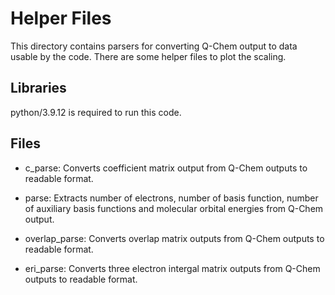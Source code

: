 # Helper Files

This directory contains parsers for converting Q-Chem output to data usable by the code. There
are some helper files to plot the scaling.


## Libraries 

python/3.9.12 is required to run this code.

## Files

- c_parse: Converts coefficient matrix output from Q-Chem outputs to readable format.

- parse: Extracts number of electrons, number of basis function, number of auxiliary basis functions and molecular orbital energies from Q-Chem output.

- overlap_parse: Converts overlap matrix outputs from Q-Chem outputs to readable format.

- eri_parse: Converts three electron intergal matrix outputs from Q-Chem outputs to readable format.
